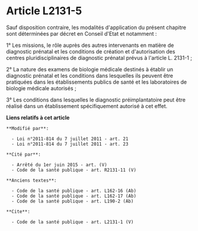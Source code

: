 # Article L2131-5

Sauf disposition contraire, les modalités d'application du présent chapitre sont déterminées par décret en Conseil d'Etat et
notamment : 

1° Les missions, le rôle auprès des autres intervenants en matière de diagnostic prénatal et les conditions de création et
d'autorisation des centres pluridisciplinaires de diagnostic prénatal prévus à l'article L. 2131-1 ; 

2° La nature des examens de biologie médicale destinés à établir un diagnostic prénatal et les conditions dans lesquelles ils
peuvent être pratiquées dans les établissements publics de santé et les laboratoires de biologie médicale autorisés ; 

3° Les conditions dans lesquelles le diagnostic préimplantatoire peut être réalisé dans un établissement spécifiquement
autorisé à cet effet.

**Liens relatifs à cet article**

	**Modifié par**:

	  - Loi n°2011-814 du 7 juillet 2011 - art. 21
	  - Loi n°2011-814 du 7 juillet 2011 - art. 23

	**Cité par**:

	  - Arrêté du 1er juin 2015 - art. (V)
	  - Code de la santé publique - art. R2131-11 (V)

	**Anciens textes**:

	  - Code de la santé publique - art. L162-16 (Ab)
	  - Code de la santé publique - art. L162-17 (Ab)
	  - Code de la santé publique - art. L190-2 (Ab)

	**Cite**:

	  - Code de la santé publique - art. L2131-1 (V)
